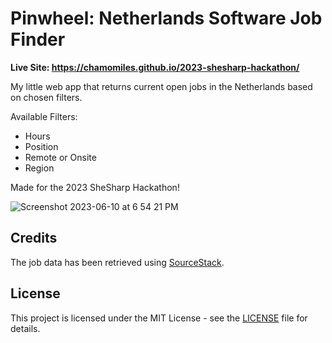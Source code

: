 # Pinwheel: Netherlands Software Job Finder

**Live Site: https://chamomiles.github.io/2023-shesharp-hackathon/**

My little web app that returns current open jobs in the Netherlands based on chosen filters.

Available Filters:
- Hours
- Position
- Remote or Onsite
- Region

Made for the 2023 SheSharp Hackathon!

![Screenshot 2023-06-10 at 6 54 21 PM](https://github.com/chamomiles/2023-shesharp-hackathon/assets/108056058/cc4c3746-aa18-4111-b1bb-c1ec22b61f4e)

## Credits

The job data has been retrieved using [SourceStack](https://sourcestack.co).

## License

This project is licensed under the MIT License - see the [LICENSE](LICENSE) file for details.
